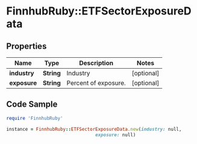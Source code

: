 # FinnhubRuby::ETFSectorExposureData

## Properties

Name | Type | Description | Notes
------------ | ------------- | ------------- | -------------
**industry** | **String** | Industry | [optional] 
**exposure** | **String** | Percent of exposure. | [optional] 

## Code Sample

```ruby
require 'FinnhubRuby'

instance = FinnhubRuby::ETFSectorExposureData.new(industry: null,
                                 exposure: null)
```



